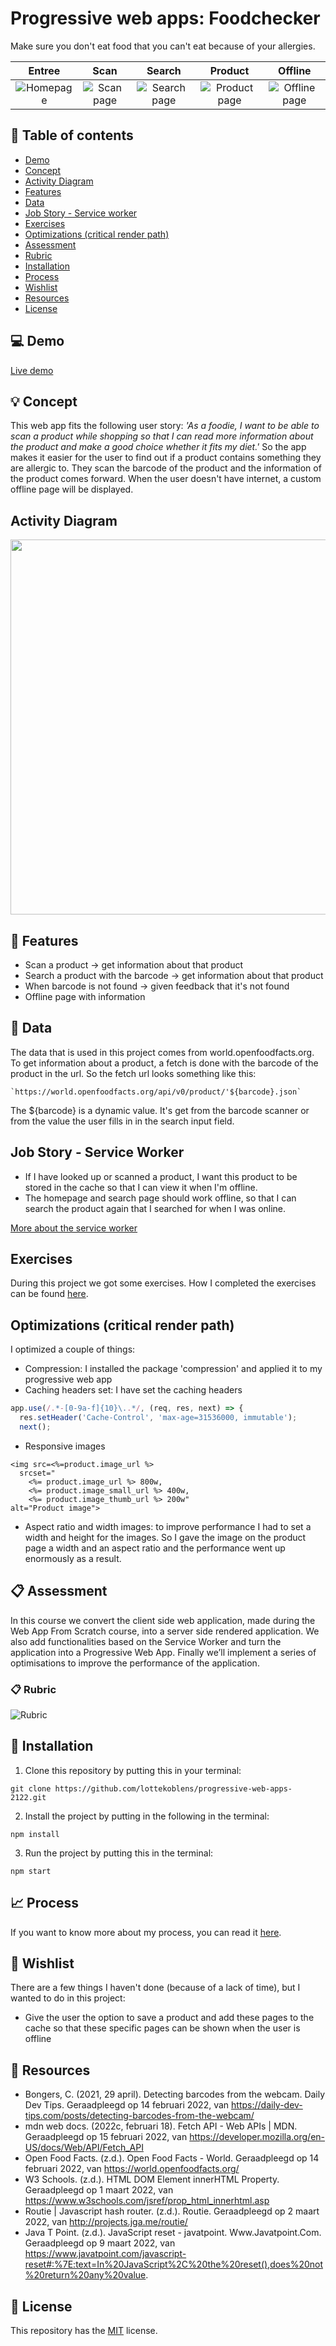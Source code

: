 # Progressive web apps: Foodchecker

Make sure you don't eat food that you can't eat because of your allergies.

Entree | Scan | Search | Product | Offline
:-------------------------:|:-------------------------:|:-------------------------:|:-------------------------:|:-------------------------:
![Homepage](https://github.com/lottekoblens/progressive-web-apps-2122/blob/main/public/images/home-mobile.png) |  ![Scan page](https://github.com/lottekoblens/progressive-web-apps-2122/blob/main/public/images/scan-mobile.png) | ![Search page](https://github.com/lottekoblens/progressive-web-apps-2122/blob/main/public/images/search-mobile.png) | ![Product page](https://github.com/lottekoblens/progressive-web-apps-2122/blob/main/public/images/product-mobile.png) | ![Offline page](https://github.com/lottekoblens/progressive-web-apps-2122/blob/main/public/images/offline.png)

## :bookmark_tabs: Table of contents
* [Demo](https://github.com/lottekoblens/progressive-web-apps-2122#computer-demo)
* [Concept](https://github.com/lottekoblens/progressive-web-apps-2122#bulb-concept)
* [Activity Diagram](https://github.com/lottekoblens/progressive-web-apps-2122#activity-diagram)
* [Features](https://github.com/lottekoblens/progressive-web-apps-2122#high_brightness-features)
* [Data](https://github.com/lottekoblens/progressive-web-apps-2122#file_folder-data)
* [Job Story - Service worker](https://github.com/lottekoblens/progressive-web-apps-2122/blob/main/README.md#job-story---service-worker)
* [Exercises](https://github.com/lottekoblens/progressive-web-apps-2122/blob/main/README.md#exercises)
* [Optimizations (critical render path)](https://github.com/lottekoblens/progressive-web-apps-2122/blob/main/README.md#optimizations-critical-render-path)
* [Assessment](https://github.com/lottekoblens/progressive-web-apps-2122#clipboard-assessment)
* [Rubric](https://github.com/lottekoblens/progressive-web-apps-2122#clipboard-rubric)
* [Installation](https://github.com/lottekoblens/progressive-web-apps-2122#wrench-installation)
* [Process](https://github.com/lottekoblens/progressive-web-apps-2122#chart_with_upwards_trend-process)
* [Wishlist](https://github.com/lottekoblens/progressive-web-apps-2122#pencil-wishlist)
* [Resources](https://github.com/lottekoblens/progressive-web-apps-2122#open_file_folder-resources)
* [License](https://github.com/lottekoblens/progressive-web-apps-2122#bookmark-license)

## :computer: Demo

[Live demo](https://foodchecker-zpp54.ondigitalocean.app/)

## :bulb: Concept

This web app fits the following user story: _'As a foodie, I want to be able to scan a product while shopping so that I can read more information about the product and make a good choice whether it fits my diet.'_
So the app makes it easier for the user to find out if a product contains something they are allergic to. They scan the barcode of the product and the information of the product comes forward. When the user doesn't have internet, a custom offline page will be displayed.

## Activity Diagram

<img src="https://github.com/lottekoblens/progressive-web-apps-2122/blob/main/public/images/final-activitydiagram.png" width="600">

## :high_brightness: Features

* Scan a product -> get information about that product
* Search a product with the barcode -> get information about that product
* When barcode is not found -> given feedback that it's not found
* Offline page with information

## :file_folder: Data 

The data that is used in this project comes from world.openfoodfacts.org. To get information about a product, a fetch is done with the barcode of the product in the url. So the fetch url looks something like this: 

``` `https://world.openfoodfacts.org/api/v0/product/'${barcode}.json` ```

The ${barcode} is a dynamic value. It's get from the barcode scanner or from the value the user fills in in the search input field.

## Job Story - Service Worker

* If I have looked up or scanned a product, I want this product to be stored in the cache so that I can view it when I'm offline.
* The homepage and search page should work offline, so that I can search the product again that I searched for when I was online.

[More about the service worker](https://github.com/lottekoblens/progressive-web-apps-2122/wiki/Service-worker)

## Exercises

During this project we got some exercises. How I completed the exercises can be found [here](https://github.com/lottekoblens/progressive-web-apps-2122/wiki/Exercises).

## Optimizations (critical render path)

I optimized a couple of things:

* Compression: I installed the package 'compression' and applied it to my progressive web app
* Caching headers set: I have set the caching headers
```js
app.use(/.*-[0-9a-f]{10}\..*/, (req, res, next) => {
  res.setHeader('Cache-Control', 'max-age=31536000, immutable');
  next();
```
* Responsive images
```ejs
<img src=<%=product.image_url %>
  srcset="
    <%= product.image_url %> 800w,
    <%= product.image_small_url %> 400w,
    <%= product.image_thumb_url %> 200w"
alt="Product image">
```
* Aspect ratio and width images: to improve performance I had to set a width and height for the images. So I gave the image on the product page a width and an aspect ratio and the performance went up enormously as a result.

## :clipboard: Assessment

In this course we convert the client side web application, made during the Web App From Scratch course, into a server side rendered application. We also add functionalities based on the Service Worker and turn the application into a Progressive Web App. Finally we’ll implement a series of optimisations to improve the performance of the application.

### :clipboard: Rubric

![Rubric](https://github.com/lottekoblens/progressive-web-apps-2122/blob/main/public/images/Rubric.png)

## :wrench: Installation

1. Clone this repository by putting this in your terminal:

`git clone https://github.com/lottekoblens/progressive-web-apps-2122.git`

2. Install the project by putting in the following in the terminal:

`npm install`

3. Run the project by putting this in the terminal:

`npm start`

## :chart_with_upwards_trend: Process

If you want to know more about my process, you can read it [here](https://github.com/lottekoblens/progressive-web-apps-2122/wiki/Exercises).

## :pencil: Wishlist

There are a few things I haven't done (because of a lack of time), but I wanted to do in this project:

* Give the user the option to save a product and add these pages to the cache so that these specific pages can be shown when the user is offline

## :open_file_folder: Resources

* Bongers, C. (2021, 29 april). Detecting barcodes from the webcam. Daily Dev Tips. Geraadpleegd op 14 februari 2022, van https://daily-dev-tips.com/posts/detecting-barcodes-from-the-webcam/
* mdn web docs. (2022c, februari 18). Fetch API - Web APIs | MDN. Geraadpleegd op 15 februari 2022, van https://developer.mozilla.org/en-US/docs/Web/API/Fetch_API
* Open Food Facts. (z.d.). Open Food Facts - World. Geraadpleegd op 14 februari 2022, van https://world.openfoodfacts.org/
* W3 Schools. (z.d.). HTML DOM Element innerHTML Property. Geraadpleegd op 1 maart 2022, van https://www.w3schools.com/jsref/prop_html_innerhtml.asp
* Routie | Javascript hash router. (z.d.). Routie. Geraadpleegd op 2 maart 2022, van http://projects.jga.me/routie/
* Java T Point. (z.d.). JavaScript reset - javatpoint. Www.Javatpoint.Com. Geraadpleegd op 9 maart 2022, van https://www.javatpoint.com/javascript-reset#:%7E:text=In%20JavaScript%2C%20the%20reset(),does%20not%20return%20any%20value.

## :bookmark: License

This repository has the [MIT](https://github.com/lottekoblens/progressive-web-apps-2122/blob/main/LICENSE) license.

